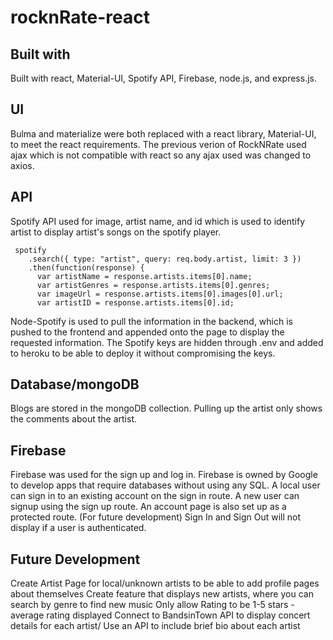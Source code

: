# rocknRate-react

## Built with

Built with react, Material-UI, Spotify API, Firebase, node.js, and express.js.

## UI
Bulma and materialize were both replaced with a react library, Material-UI, to meet the react requirements.
The previous verion of RockNRate used ajax which is not compatible with react so any ajax used was changed to axios.

## API
Spotify API used for image, artist name, and id which is used to identify artist to display artist's songs on the spotify player. 
```
 spotify
    .search({ type: "artist", query: req.body.artist, limit: 3 })
    .then(function(response) {
      var artistName = response.artists.items[0].name;
      var artistGenres = response.artists.items[0].genres;
      var imageUrl = response.artists.items[0].images[0].url;
      var artistID = response.artists.items[0].id;
```

Node-Spotify is used to pull the information in the backend, which is pushed to the frontend and appended onto the page to display the requested information. 
The Spotify keys are hidden through .env and added to heroku to be able to deploy it without compromising the keys.

## Database/mongoDB
Blogs are stored in the mongoDB collection.
Pulling up the artist only shows the comments about the artist.

## Firebase
Firebase was used for the sign up and log in.  Firebase is owned by Google to develop apps that require databases without using any SQL.
A local user can sign in to an existing account on the sign in route.
A new user can signup using the sign up route.
An account page is also set up as a protected route.  (For future development)
Sign In and Sign Out will not display if a user is authenticated.


## Future Development
Create Artist Page for local/unknown artists to be able to add profile pages about themselves
Create feature that displays new artists, where you can search by genre to find new music
Only allow Rating to be 1-5 stars - average rating displayed
Connect to BandsinTown API to display concert details for each artist/ Use an API to include brief bio about each artist
